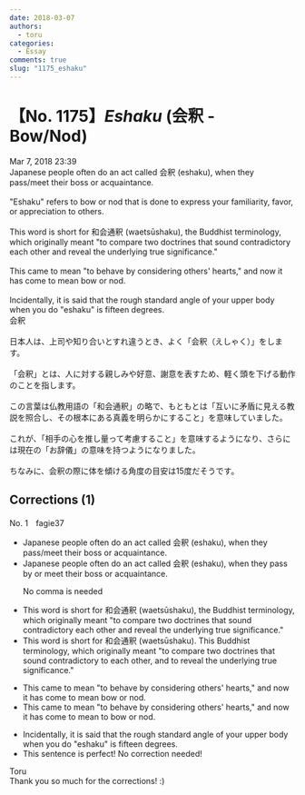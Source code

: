 ```yaml
---
date: 2018-03-07
authors:
  - toru
categories:
  - Essay
comments: true
slug: "1175_eshaku"
---
```


# 【No. 1175】<strong><em>Eshaku</strong></em> (会釈 - Bow/Nod)
<div class="date">Mar 7, 2018 23:39</div>
<div id="post"><div id="body_show_ori">
Japanese people often do an act called 会釈 (eshaku), when they pass/meet their boss or acquaintance.<br/><br/>"Eshaku" refers to bow or nod that is done to express your familiarity, favor, or appreciation to others.<br/><br/>This word is short for 和会通釈 (waetsūshaku), the Buddhist terminology, which originally meant "to compare two doctrines that sound contradictory each other and reveal the underlying true significance."<br/><br/>This came to mean "to behave by considering others' hearts," and now it has come to mean bow or nod.<br/><br/>Incidentally, it is said that the rough standard angle of your upper body when you do "eshaku" is fifteen degrees.
</div></div>

<!-- more -->

<div id="post_ja"><div id="body_show_mo">
会釈<br/><br/>日本人は、上司や知り合いとすれ違うとき、よく「会釈（えしゃく）」をします。<br/><br/>「会釈」とは、人に対する親しみや好意、謝意を表すため、軽く頭を下げる動作のことを指します。<br/><br/>この言葉は仏教用語の「和会通釈」の略で、もともとは「互いに矛盾に見える教説を照合し、その根本にある真義を明らかにすること」を意味していました。<br/><br/>これが、「相手の心を推し量って考慮すること」を意味するようになり、さらには現在の「お辞儀」の意味を持つようになりました。<br/><br/>ちなみに、会釈の際に体を傾ける角度の目安は15度だそうです。
</div></div>

## Corrections (1)
<div id="block"><div class="first_name"> No. 1　<span class="just_name">fagie37</span></div><div id="block2">
<ul class="correction_field">
<li class="incorrect">Japanese people often do an act called 会釈 (eshaku), when they pass/meet their boss or acquaintance.</li>
<li class="corrected correct">
Japanese people often do an act called 会釈 (eshaku)<span class="sline">, </span>when they pass <span class="f_blue">by or </span>meet their boss or acquaintance.
<p class="correction_comment">No comma is needed</p>
</li>
</ul>
<ul class="correction_field">
<li class="incorrect">This word is short for 和会通釈 (waetsūshaku), the Buddhist terminology, which originally meant "to compare two doctrines that sound contradictory each other and reveal the underlying true significance."</li>
<li class="corrected correct">
This word is short for 和会通釈 (waetsūshaku)<span class="f_blue"><span class="f_bold">. </span>This</span> Buddhist terminology<span class="sline">, which</span> originally meant "to compare two doctrines that sound contradictory <span class="f_blue">to</span> each other<span class="f_blue">, </span>and <span class="f_blue">to</span> reveal the underlying <span class="sline">true </span>significance."
</li>
</ul>
<ul class="correction_field">
<li class="incorrect">This came to mean "to behave by considering others' hearts," and now it has come to mean bow or nod.</li>
<li class="corrected correct">
This came to mean "to behave by considering others' hearts," and now it has come to mean <span class="f_blue">to</span> bow or nod.
</li>
</ul>
<ul class="correction_field">
<li class="incorrect">Incidentally, it is said that the rough standard angle of your upper body when you do "eshaku" is fifteen degrees.</li>
<li class="corrected perfect">This sentence is perfect! No correction needed!</li>
</ul>
</div><div class="name"><span class="just_name">Toru</span><br>
Thank you so much for the corrections! :)
</div>
</div>
